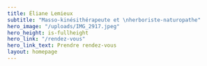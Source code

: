 ```yaml
---
title: Éliane Lemieux
subtitle: "Masso-kinésithérapeute et \nherboriste-naturopathe"
hero_image: "/uploads/IMG_2917.jpeg"
hero_height: is-fullheight
hero_link: "/rendez-vous"
hero_link_text: Prendre rendez-vous
layout: homepage
---
```


